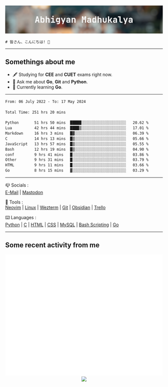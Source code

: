 ![header](./header.png)
```
# 皆さん、こんにちは! 👋
```
---

## Somethings about me
- 🖋️ Studying for **CEE** and **CUET** exams right now.
- 💬 Ask me about **Go**, **Git** and **Python**.
- 🔭 Currently learning **Go**.

---

<!--START_SECTION:waka-->

```txt
From: 06 July 2022 - To: 17 May 2024

Total Time: 251 hrs 20 mins

Python       51 hrs 50 mins  █████░░░░░░░░░░░░░░░░░░░░   20.62 %
Lua          42 hrs 44 mins  ████▒░░░░░░░░░░░░░░░░░░░░   17.01 %
Markdown     16 hrs 3 mins   █▓░░░░░░░░░░░░░░░░░░░░░░░   06.39 %
C            14 hrs 13 mins  █▒░░░░░░░░░░░░░░░░░░░░░░░   05.66 %
JavaScript   13 hrs 57 mins  █▒░░░░░░░░░░░░░░░░░░░░░░░   05.55 %
Bash         12 hrs 19 mins  █▒░░░░░░░░░░░░░░░░░░░░░░░   04.90 %
conf         9 hrs 41 mins   █░░░░░░░░░░░░░░░░░░░░░░░░   03.86 %
Other        9 hrs 31 mins   █░░░░░░░░░░░░░░░░░░░░░░░░   03.79 %
HTML         9 hrs 11 mins   █░░░░░░░░░░░░░░░░░░░░░░░░   03.66 %
Go           8 hrs 15 mins   ▓░░░░░░░░░░░░░░░░░░░░░░░░   03.29 %
```

<!--END_SECTION:waka-->

---

📪 Socials :<br>
[E-Mail](mailto:abhigyanmadhukalya@gmail.com) | <a rel="me" href="https://mastodon.social/@abhigyanmadhukalya">Mastodon</a>

🧰 Tools :<br>
[Neovim](https://neovim.oi) | [Linux](https://archlinux.org/) | [Wezterm](https://wezfurlong.org/wezterm/index.html) | [Git](https://git-scm.com/) | [Obsidian](https://obsidian.md) | [Trello](https://trello.com)

⌨️ Languages :<br>
[Python](https://python.org) | [C](https://www.iso.org/standard/74528.html) | [HTML](https://html.spec.whatwg.org/) | [CSS](https://www.w3.org/Style/CSS/Overview.en.html) | [MySQL](https://www.mysql.com/) | [Bash Scripting](https://www.gnu.org/software/bash/) | [Go](https://go.dev)

---

## Some recent activity from me
<p align="center">
  <img src="./github-metrics.svg" />
  <img src="https://github-profile-summary-cards.vercel.app/api/cards/profile-details?username=abhigyanmadhukalya&theme=github_dark" />
</p>


